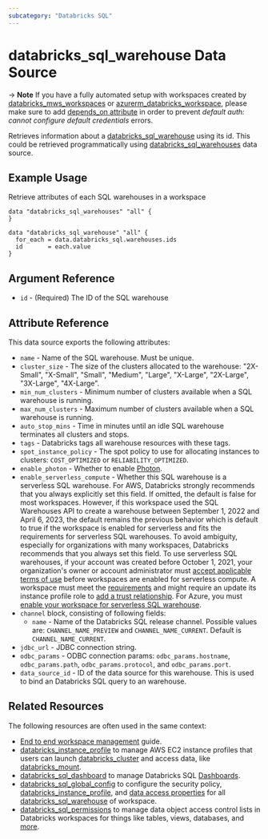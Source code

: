 ```yaml
---
subcategory: "Databricks SQL"
---
```

# databricks_sql_warehouse Data Source

-> **Note** If you have a fully automated setup with workspaces created by [databricks_mws_workspaces](../resources/mws_workspaces.md) or [azurerm_databricks_workspace](https://registry.terraform.io/providers/hashicorp/azurerm/latest/docs/resources/databricks_workspace), please make sure to add [depends_on attribute](../index.md#data-resources-and-authentication-is-not-configured-errors) in order to prevent _default auth: cannot configure default credentials_ errors.

Retrieves information about a [databricks_sql_warehouse](../resources/sql_warehouse.md) using its id. This could be retrieved programmatically using [databricks_sql_warehouses](../data-sources/sql_warehouses.md) data source.

## Example Usage

Retrieve attributes of each SQL warehouses in a workspace

```hcl
data "databricks_sql_warehouses" "all" {
}

data "databricks_sql_warehouse" "all" {
  for_each = data.databricks_sql.warehouses.ids
  id       = each.value
}

```

## Argument Reference

* `id` - (Required) The ID of the SQL warehouse

## Attribute Reference

This data source exports the following attributes:

* `name` - Name of the SQL warehouse. Must be unique.
* `cluster_size` - The size of the clusters allocated to the warehouse: "2X-Small", "X-Small", "Small", "Medium", "Large", "X-Large", "2X-Large", "3X-Large", "4X-Large".
* `min_num_clusters` - Minimum number of clusters available when a SQL warehouse is running.
* `max_num_clusters` - Maximum number of clusters available when a SQL warehouse is running.
* `auto_stop_mins` - Time in minutes until an idle SQL warehouse terminates all clusters and stops.
* `tags` - Databricks tags all warehouse resources with these tags.
* `spot_instance_policy` - The spot policy to use for allocating instances to clusters: `COST_OPTIMIZED` or `RELIABILITY_OPTIMIZED`.
* `enable_photon` - Whether to enable [Photon](https://databricks.com/product/delta-engine).
* `enable_serverless_compute` - Whether this SQL warehouse is a serverless SQL warehouse. For AWS, Databricks strongly recommends that you always explicitly set this field. If omitted, the default is false for most workspaces. However, if this workspace used the SQL Warehouses API to create a warehouse between September 1, 2022 and April 6, 2023, the default remains the previous behavior which is default to true if the workspace is enabled for serverless and fits the requirements for serverless SQL warehouses. To avoid ambiguity, especially for organizations with many workspaces, Databricks recommends that you always set this field. To use serverless SQL warehouses, if your account was created before October 1, 2021, your organization's owner or account administrator must [accept applicable terms of use](https://docs.databricks.com/sql/admin/serverless.html#accept-terms) before workspaces are enabled for serverless compute. A workspace must meet the [requirements](https://docs.databricks.com/sql/admin/serverless.html#requirements) and might require an update its instance profile role to [add a trust relationship](https://docs.databricks.com/sql/admin/serverless.html#aws-instance-profile-setup). For Azure, you must [enable your workspace for serverless SQL warehouse](https://learn.microsoft.com/azure/databricks/sql/admin/serverless).
* `channel` block, consisting of following fields:
  * `name` - Name of the Databricks SQL release channel. Possible values are: `CHANNEL_NAME_PREVIEW` and `CHANNEL_NAME_CURRENT`. Default is `CHANNEL_NAME_CURRENT`.
* `jdbc_url` - JDBC connection string.
* `odbc_params` - ODBC connection params: `odbc_params.hostname`, `odbc_params.path`, `odbc_params.protocol`, and `odbc_params.port`.
* `data_source_id` - ID of the data source for this warehouse. This is used to bind an Databricks SQL query to an warehouse.

## Related Resources

The following resources are often used in the same context:

* [End to end workspace management](../guides/workspace-management.md) guide.
* [databricks_instance_profile](instance_profile.md) to manage AWS EC2 instance profiles that users can launch [databricks_cluster](cluster.md) and access data, like [databricks_mount](mount.md).
* [databricks_sql_dashboard](sql_dashboard.md) to manage Databricks SQL [Dashboards](https://docs.databricks.com/sql/user/dashboards/index.html).
* [databricks_sql_global_config](sql_global_config.md) to configure the security policy, [databricks_instance_profile](instance_profile.md), and [data access properties](https://docs.databricks.com/sql/admin/data-access-configuration.html) for all [databricks_sql_warehouse](sql_warehouse.md) of workspace.
* [databricks_sql_permissions](sql_permissions.md) to manage data object access control lists in Databricks workspaces for things like tables, views, databases, and [more](https://docs.databricks.com/security/access-control/table-acls/object-privileges.html).
